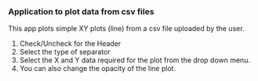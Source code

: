 ### Application to plot data from csv files

This app plots simple XY plots (line) from a csv file uploaded by the user. 


1. Check/Uncheck for the Header
2. Select the type of separator
3. Select the X and Y data required for the plot from the drop down menu.
4. You can also change the opacity of the line plot.


